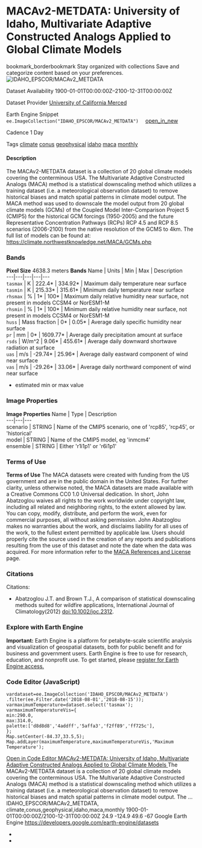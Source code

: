  
#  MACAv2-METDATA: University of Idaho, Multivariate Adaptive Constructed Analogs Applied to Global Climate Models 
bookmark_borderbookmark Stay organized with collections  Save and categorize content based on your preferences. 
![IDAHO_EPSCOR/MACAv2_METDATA](https://developers.google.com/earth-engine/datasets/images/IDAHO_EPSCOR/IDAHO_EPSCOR_MACAv2_METDATA_sample.png) 

Dataset Availability
    1900-01-01T00:00:00Z–2100-12-31T00:00:00Z 

Dataset Provider
     [ University of California Merced ](http://www.climatologylab.org/maca.html) 

Earth Engine Snippet
     `    ee.ImageCollection("IDAHO_EPSCOR/MACAv2_METDATA")   ` [ open_in_new ](https://code.earthengine.google.com/?scriptPath=Examples:Datasets/IDAHO_EPSCOR/IDAHO_EPSCOR_MACAv2_METDATA) 

Cadence
    1 Day 

Tags
     [climate](https://developers.google.com/earth-engine/datasets/tags/climate) [conus](https://developers.google.com/earth-engine/datasets/tags/conus) [geophysical](https://developers.google.com/earth-engine/datasets/tags/geophysical) [idaho](https://developers.google.com/earth-engine/datasets/tags/idaho) [maca](https://developers.google.com/earth-engine/datasets/tags/maca) [monthly](https://developers.google.com/earth-engine/datasets/tags/monthly)
#### Description
The MACAv2-METDATA dataset is a collection of 20 global climate models covering the conterminous USA. The Multivariate Adaptive Constructed Analogs (MACA) method is a statistical downscaling method which utilizes a training dataset (i.e. a meteorological observation dataset) to remove historical biases and match spatial patterns in climate model output.
The MACA method was used to downscale the model output from 20 global climate models (GCMs) of the Coupled Model Inter-Comparison Project 5 (CMIP5) for the historical GCM forcings (1950-2005) and the future Representative Concentration Pathways (RCPs) RCP 4.5 and RCP 8.5 scenarios (2006-2100) from the native resolution of the GCMS to 4km.
The full list of models can be found at: <https://climate.northwestknowledge.net/MACA/GCMs.php>
### Bands
**Pixel Size** 4638.3 meters 
**Bands**
Name | Units | Min | Max | Description  
---|---|---|---|---  
`tasmax` | K |  222.4*  |  334.92*  | Maximum daily temperature near surface  
`tasmin` | K |  215.33*  |  315.61*  | Minimum daily temperature near surface  
`rhsmax` | % |  1*  |  100*  | Maximum daily relative humidity near surface, not present in models CCSM4 or NorESM1-M  
`rhsmin` | % |  1*  |  100*  | Minimum daily relative humidity near surface, not present in models CCSM4 or NorESM1-M  
`huss` | Mass fraction |  0*  |  0.05*  | Average daily specific humidity near surface  
`pr` | mm |  0*  |  1609.77*  | Average daily precipitation amount at surface  
`rsds` | W/m^2 |  9.06*  |  455.61*  | Average daily downward shortwave radiation at surface  
`uas` | m/s |  -29.74*  |  25.96*  | Average daily eastward component of wind near surface  
`vas` | m/s |  -29.26*  |  33.06*  | Average daily northward component of wind near surface  
* estimated min or max value 
### Image Properties
**Image Properties**
Name | Type | Description  
---|---|---  
scenario | STRING | Name of the CMIP5 scenario, one of 'rcp85', 'rcp45', or 'historical'  
model | STRING | Name of the CMIP5 model, eg 'inmcm4'  
ensemble | STRING | Either 'r1i1p1' or 'r6i1p1'  
### Terms of Use
**Terms of Use**
The MACA datasets were created with funding from the US government and are in the public domain in the United States. For further clarity, unless otherwise noted, the MACA datasets are made available with a Creative Commons CC0 1.0 Universal dedication. In short, John Abatzoglou waives all rights to the work worldwide under copyright law, including all related and neighboring rights, to the extent allowed by law. You can copy, modify, distribute, and perform the work, even for commercial purposes, all without asking permission. John Abatzoglou makes no warranties about the work, and disclaims liability for all uses of the work, to the fullest extent permitted by applicable law. Users should properly cite the source used in the creation of any reports and publications resulting from the use of this dataset and note the date when the data was acquired. For more information refer to the [MACA References and License](https://climate.northwestknowledge.net/MACA/MACAreferences.php) page.
### Citations
Citations:
  * Abatzoglou J.T. and Brown T.J., A comparison of statistical downscaling methods suited for wildfire applications, International Journal of Climatology(2012) [doi:10.1002/joc.2312](https://doi.org/10.1002/joc.2312).


### Explore with Earth Engine
**Important:** Earth Engine is a platform for petabyte-scale scientific analysis and visualization of geospatial datasets, both for public benefit and for business and government users. Earth Engine is free to use for research, education, and nonprofit use. To get started, please [register for Earth Engine access.](https://console.cloud.google.com/earth-engine)
### Code Editor (JavaScript)
```
vardataset=ee.ImageCollection('IDAHO_EPSCOR/MACAv2_METDATA')
.filter(ee.Filter.date('2018-08-01','2018-08-15'));
varmaximumTemperature=dataset.select('tasmax');
varmaximumTemperatureVis={
min:290.0,
max:314.0,
palette:['d8d8d8','4addff','5affa3','f2ff89','ff725c'],
};
Map.setCenter(-84.37,33.5,5);
Map.addLayer(maximumTemperature,maximumTemperatureVis,'Maximum Temperature');
```
[ Open in Code Editor ](https://code.earthengine.google.com/?scriptPath=Examples:Datasets/IDAHO_EPSCOR/IDAHO_EPSCOR_MACAv2_METDATA)
[ MACAv2-METDATA: University of Idaho, Multivariate Adaptive Constructed Analogs Applied to Global Climate Models ](https://developers.google.com/earth-engine/datasets/catalog/IDAHO_EPSCOR_MACAv2_METDATA)
The MACAv2-METDATA dataset is a collection of 20 global climate models covering the conterminous USA. The Multivariate Adaptive Constructed Analogs (MACA) method is a statistical downscaling method which utilizes a training dataset (i.e. a meteorological observation dataset) to remove historical biases and match spatial patterns in climate model output. The …
IDAHO_EPSCOR/MACAv2_METDATA, climate,conus,geophysical,idaho,maca,monthly 
1900-01-01T00:00:00Z/2100-12-31T00:00:00Z
24.9 -124.9 49.6 -67 
Google Earth Engine
https://developers.google.com/earth-engine/datasets
  * [ ](https://doi.org/http://www.climatologylab.org/maca.html)
  * [ ](https://doi.org/https://developers.google.com/earth-engine/datasets/catalog/IDAHO_EPSCOR_MACAv2_METDATA)


